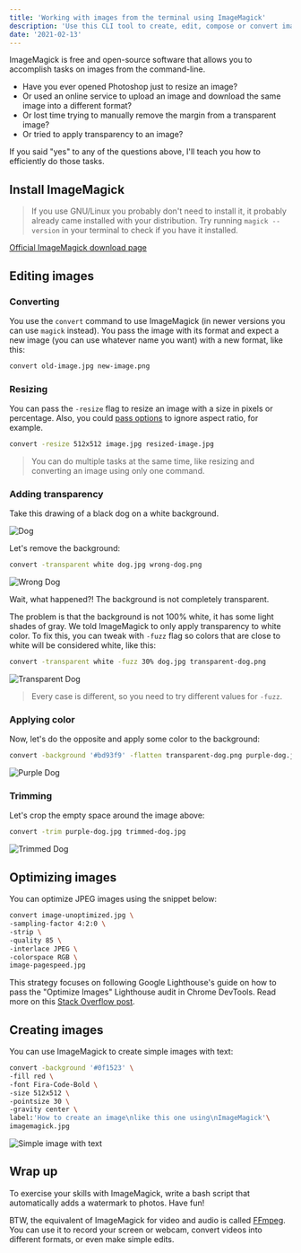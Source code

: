 ```yaml
---
title: 'Working with images from the terminal using ImageMagick'
description: 'Use this CLI tool to create, edit, compose or convert images.'
date: '2021-02-13'
---
```


ImageMagick is free and open-source software that allows you to accomplish tasks on images from the command-line.

- Have you ever opened Photoshop just to resize an image?
- Or used an online service to upload an image and download the same image into a different format?
- Or lost time trying to manually remove the margin from a transparent image?
- Or tried to apply transparency to an image?

If you said "yes" to any of the questions above, I'll teach you how to efficiently do those tasks.

## Install ImageMagick

> If you use GNU/Linux you probably don't need to install it, it probably already came installed with your distribution.
> Try running `magick --version` in your terminal to check if you have it installed.

[Official ImageMagick download page](https://imagemagick.org/script/download.php)

## Editing images

### Converting

You use the `convert` command to use ImageMagick (in newer versions you can use `magick` instead). You pass the image with its format and expect a new image (you can use whatever name you want) with a new format, like this:

```bash
convert old-image.jpg new-image.png
```

### Resizing

You can pass the `-resize` flag to resize an image with a size in pixels or percentage. Also, you could [pass options](https://legacy.imagemagick.org/Usage/resize/) to ignore aspect ratio, for example.

```bash
convert -resize 512x512 image.jpg resized-image.jpg
```

> You can do multiple tasks at the same time, like resizing and converting an image using only one command.

### Adding transparency

Take this drawing of a black dog on a white background.

![Dog](/blog/working-with-images-from-terminal-using-imagemagick/dog.jpg)

Let's remove the background:

```bash
convert -transparent white dog.jpg wrong-dog.png
```

![Wrong Dog](/blog/working-with-images-from-terminal-using-imagemagick/wrong-dog.png)

Wait, what happened?! The background is not completely transparent.

The problem is that the background is not 100% white, it has some light shades of gray. We told ImageMagick to only apply transparency to white color. To fix this, you can tweak with `-fuzz` flag so colors that are close to white will be considered white, like this:

```bash
convert -transparent white -fuzz 30% dog.jpg transparent-dog.png
```

![Transparent Dog](/blog/working-with-images-from-terminal-using-imagemagick/transparent-dog.png)

> Every case is different, so you need to try different values for `-fuzz`.

### Applying color

Now, let's do the opposite and apply some color to the background:

```bash
convert -background '#bd93f9' -flatten transparent-dog.png purple-dog.jpg
```

![Purple Dog](/blog/working-with-images-from-terminal-using-imagemagick/purple-dog.jpg)

### Trimming

Let's crop the empty space around the image above:

```bash
convert -trim purple-dog.jpg trimmed-dog.jpg
```

![Trimmed Dog](/blog/working-with-images-from-terminal-using-imagemagick/trimmed-dog.jpg)

## Optimizing images

You can optimize JPEG images using the snippet below:

```bash
convert image-unoptimized.jpg \
-sampling-factor 4:2:0 \
-strip \
-quality 85 \
-interlace JPEG \
-colorspace RGB \
image-pagespeed.jpg
```

This strategy focuses on following Google Lighthouse's guide on how to pass the "Optimize Images" Lighthouse audit in Chrome DevTools. Read more on this [Stack Overflow post](https://stackoverflow.com/questions/7261855/recommendation-for-compressing-jpg-files-with-imagemagick).

## Creating images

You can use ImageMagick to create simple images with text:

```bash
convert -background '#0f1523' \
-fill red \
-font Fira-Code-Bold \
-size 512x512 \
-pointsize 30 \
-gravity center \
label:'How to create an image\nlike this one using\nImageMagick'\
imagemagick.jpg
```

![Simple image with text](/blog/working-with-images-from-terminal-using-imagemagick/imagemagick.jpg)

## Wrap up

To exercise your skills with ImageMagick, write a bash script that automatically adds a watermark to photos. Have fun!

BTW, the equivalent of ImageMagick for video and audio is called [FFmpeg](https://ffmpeg.org/). You can use it to record your screen or webcam, convert videos into different formats, or even make simple edits.
